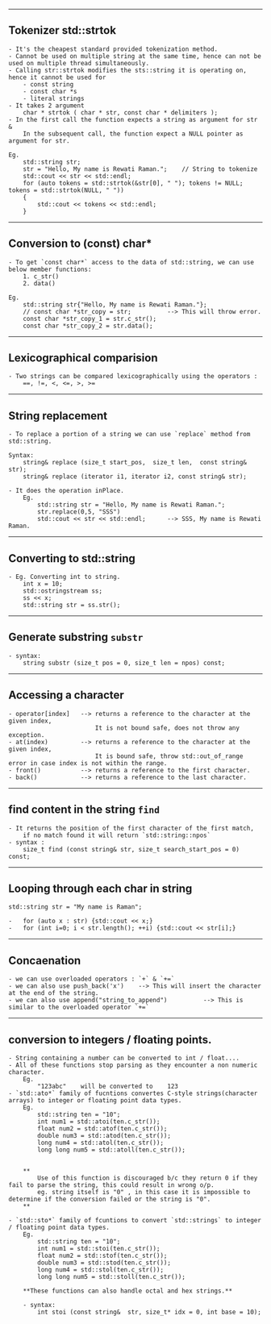 ---------
Tokenizer    std::strtok
---------
    - It's the cheapest standard provided tokenization method.
    - Cannot be used on multiple string at the same time, hence can not be used on multiple thread simultaneously.
    - Calling str::strtok modifies the sts::string it is operating on, hence it cannot be used for
        - const string
        - const char *s
        - literal strings
    - It takes 2 argument
        char * strtok ( char * str, const char * delimiters );
    - In the first call the function expects a string as argument for str & 
        In the subsequent call, the function expect a NULL pointer as argument for str.
    
    Eg.
        std::string str;
        str = "Hello, My name is Rewati Raman.";    // String to tokenize
        std::cout << str << std::endl;
        for (auto tokens = std::strtok(&str[0], " "); tokens != NULL; tokens = std::strtok(NULL, " ")) 
        {
            std::cout << tokens << std::endl;
        }

---------------------------
Conversion to (const) char*
---------------------------
    - To get `const char*` access to the data of std::string, we can use below member functions:
        1. c_str()
        2. data()

    Eg.
        std::string str{"Hello, My name is Rewati Raman."};
        // const char *str_copy = str;          --> This will throw error.
        const char *str_copy_1 = str.c_str();
        const char *str_copy_2 = str.data();


---------------------------
Lexicographical comparision
---------------------------
    - Two strings can be compared lexicographically using the operators :
        ==, !=, <, <=, >, >=


------------------
String replacement
------------------
    - To replace a portion of a string we can use `replace` method from std::string.

    Syntax:
        string& replace (size_t start_pos,  size_t len,  const string& str);
        string& replace (iterator i1, iterator i2, const string& str);

    - It does the operation inPlace.
        Eg.
            std::string str = "Hello, My name is Rewati Raman.";
            str.replace(0,5, "SSS")
            std::cout << str << std::endl;      --> SSS, My name is Rewati Raman.

-------------------------
Converting to std::string
-------------------------
    - Eg. Converting int to string.
        int x = 10;
        std::ostringstream ss;
        ss << x;
        std::string str = ss.str();

-----------------------------
Generate substring   `substr`
-----------------------------
    - syntax:
        string substr (size_t pos = 0, size_t len = npos) const;


---------------------
Accessing a character
---------------------
    - operator[index]   --> returns a reference to the character at the given index, 
                            It is not bound safe, does not throw any exception.
    - at(index)         --> returns a reference to the character at the given index,
                            It is bound safe, throw std::out_of_range error in case index is not within the range.
    - front()           --> returns a reference to the first character.
    - back()            --> returns a reference to the last character.


--------------------------
find content in the string      `find`
--------------------------
    - It returns the position of the first character of the first match,
        if no match found it will return `std::string::npos`
    - syntax :
        size_t find (const string& str, size_t search_start_pos = 0) const;

-----------------------------------
Looping through each char in string
-----------------------------------
    std::string str = "My name is Raman";
    
    -   for (auto x : str) {std::cout << x;}
    -   for (int i=0; i < str.length(); ++i) {std::cout << str[i];}

------------
Concaenation
------------
    - we can use overloaded operators : `+` & `+=`
    - we can also use push_back('x')    --> This will insert the character at the end of the string.
    - we can also use append("string_to_append")          --> This is similar to the overloaded operator `+=`

-----------------------------------------
conversion to integers / floating points.
-----------------------------------------
    - String containing a number can be converted to int / float....
    - All of these functions stop parsing as they encounter a non numeric character.
        Eg.
            "123abc"    will be converted to    123
    - `std::ato*` family of fucntions convertes C-style strings(character arrays) to integer or floating point data types.
        Eg.
            std::string ten = "10";
            int num1 = std::atoi(ten.c_str());
            float num2 = std::atof(ten.c_str());
            double num3 = std::atod(ten.c_str());
            long num4 = std::atol(ten.c_str());
            long long num5 = std::atoll(ten.c_str());


        **
            Use of this function is discouraged b/c they return 0 if they fail to parse the string, this could result in wrong o/p. 
            eg. string itself is "0" , in this case it is impossible to determine if the conversion failed or the string is "0".
        **

    - `std::sto*` family of fcuntions to convert `std::strings` to integer / floating point data types.
        Eg.
            std::string ten = "10";
            int num1 = std::stoi(ten.c_str());
            float num2 = std::stof(ten.c_str());
            double num3 = std::stod(ten.c_str());
            long num4 = std::stol(ten.c_str());
            long long num5 = std::stoll(ten.c_str());
        
        **These functions can also handle octal and hex strings.**
        
        - syntax: 
            int stoi (const string&  str, size_t* idx = 0, int base = 10);
